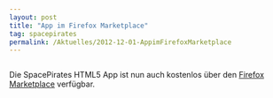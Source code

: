 ```yaml
---
layout: post
title: "App im Firefox Marketplace"
tag: spacepirates
permalink: /Aktuelles/2012-12-01-AppimFirefoxMarketplace
---
```



<img alt="" src="{{ site.baseurl }}/assets/pics/jcgames/gallery/diverse/org/spapp-firefox.png" />

Die SpacePirates HTML5 App ist nun auch kostenlos über den [Firefox Marketplace](https://marketplace.firefox.com/) verfügbar.


